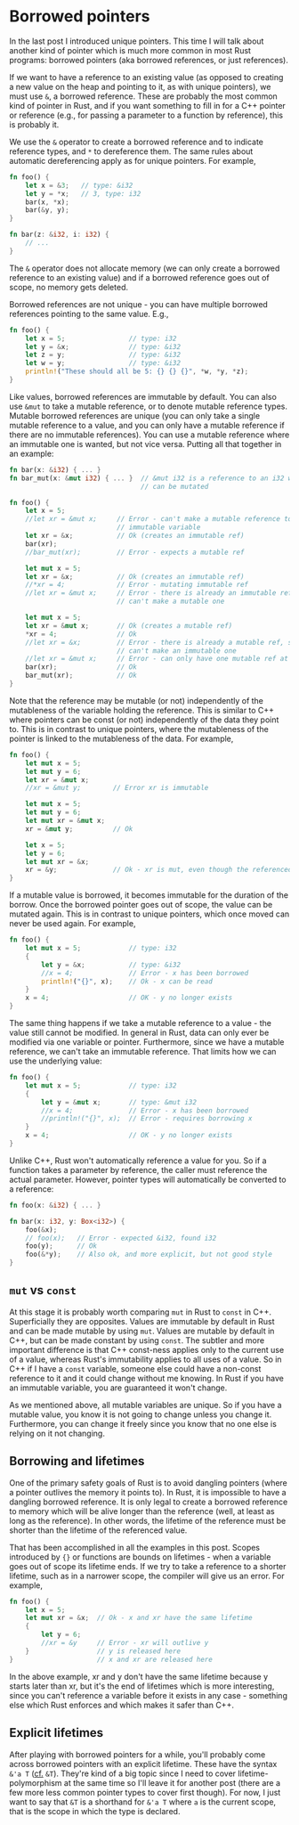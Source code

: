 # Borrowed pointers

In the last post I introduced unique pointers. This time I will talk about another kind of pointer which is much more common in most Rust programs: borrowed pointers \(aka borrowed references, or just references\).

If we want to have a reference to an existing value \(as opposed to creating a new value on the heap and pointing to it, as with unique pointers\), we must use `&`, a borrowed reference. These are probably the most common kind of pointer in Rust, and if you want something to fill in for a C++ pointer or reference \(e.g., for passing a parameter to a function by reference\), this is probably it.

We use the `&` operator to create a borrowed reference and to indicate reference types, and `*` to dereference them. The same rules about automatic dereferencing apply as for unique pointers. For example,

```rust
fn foo() {
    let x = &3;   // type: &i32
    let y = *x;   // 3, type: i32
    bar(x, *x);
    bar(&y, y);
}

fn bar(z: &i32, i: i32) {
    // ...
}
```

The `&` operator does not allocate memory \(we can only create a borrowed reference to an existing value\) and if a borrowed reference goes out of scope, no memory gets deleted.

Borrowed references are not unique - you can have multiple borrowed references pointing to the same value. E.g.,

```rust
fn foo() {
    let x = 5;                // type: i32
    let y = &x;               // type: &i32
    let z = y;                // type: &i32
    let w = y;                // type: &i32
    println!("These should all be 5: {} {} {}", *w, *y, *z);
}
```

Like values, borrowed references are immutable by default. You can also use `&mut` to take a mutable reference, or to denote mutable reference types. Mutable borrowed references are unique \(you can only take a single mutable reference to a value, and you can only have a mutable reference if there are no immutable references\). You can use a mutable reference where an immutable one is wanted, but not vice versa. Putting all that together in an example:

```rust
fn bar(x: &i32) { ... }
fn bar_mut(x: &mut i32) { ... }  // &mut i32 is a reference to an i32 which
                                 // can be mutated

fn foo() {
    let x = 5;
    //let xr = &mut x;     // Error - can't make a mutable reference to an
                           // immutable variable
    let xr = &x;           // Ok (creates an immutable ref)
    bar(xr);
    //bar_mut(xr);         // Error - expects a mutable ref

    let mut x = 5;
    let xr = &x;           // Ok (creates an immutable ref)
    //*xr = 4;             // Error - mutating immutable ref
    //let xr = &mut x;     // Error - there is already an immutable ref, so we
                           // can't make a mutable one

    let mut x = 5;
    let xr = &mut x;       // Ok (creates a mutable ref)
    *xr = 4;               // Ok
    //let xr = &x;         // Error - there is already a mutable ref, so we
                           // can't make an immutable one
    //let xr = &mut x;     // Error - can only have one mutable ref at a time
    bar(xr);               // Ok
    bar_mut(xr);           // Ok
}
```

Note that the reference may be mutable \(or not\) independently of the mutableness of the variable holding the reference. This is similar to C++ where pointers can be const \(or not\) independently of the data they point to. This is in contrast to unique pointers, where the mutableness of the pointer is linked to the mutableness of the data. For example,

```rust
fn foo() {
    let mut x = 5;
    let mut y = 6;
    let xr = &mut x;
    //xr = &mut y;        // Error xr is immutable

    let mut x = 5;
    let mut y = 6;
    let mut xr = &mut x;
    xr = &mut y;          // Ok

    let x = 5;
    let y = 6;
    let mut xr = &x;
    xr = &y;              // Ok - xr is mut, even though the referenced data is not
}
```

If a mutable value is borrowed, it becomes immutable for the duration of the borrow. Once the borrowed pointer goes out of scope, the value can be mutated again. This is in contrast to unique pointers, which once moved can never be used again. For example,

```rust
fn foo() {
    let mut x = 5;            // type: i32
    {
        let y = &x;           // type: &i32
        //x = 4;              // Error - x has been borrowed
        println!("{}", x);    // Ok - x can be read
    }
    x = 4;                    // OK - y no longer exists
}
```

The same thing happens if we take a mutable reference to a value - the value still cannot be modified. In general in Rust, data can only ever be modified via one variable or pointer. Furthermore, since we have a mutable reference, we can't take an immutable reference. That limits how we can use the underlying value:

```rust
fn foo() {
    let mut x = 5;            // type: i32
    {
        let y = &mut x;       // type: &mut i32
        //x = 4;              // Error - x has been borrowed
        //println!("{}", x);  // Error - requires borrowing x
    }
    x = 4;                    // OK - y no longer exists
}
```

Unlike C++, Rust won't automatically reference a value for you. So if a function takes a parameter by reference, the caller must reference the actual parameter. However, pointer types will automatically be converted to a reference:

```rust
fn foo(x: &i32) { ... }

fn bar(x: i32, y: Box<i32>) {
    foo(&x);
    // foo(x);   // Error - expected &i32, found i32
    foo(y);      // Ok
    foo(&*y);    // Also ok, and more explicit, but not good style
}
```

## `mut` vs `const`

At this stage it is probably worth comparing `mut` in Rust to `const` in C++. Superficially they are opposites. Values are immutable by default in Rust and can be made mutable by using `mut`. Values are mutable by default in C++, but can be made constant by using `const`. The subtler and more important difference is that C++ const-ness applies only to the current use of a value, whereas Rust's immutability applies to all uses of a value. So in C++ if I have a `const` variable, someone else could have a non-const reference to it and it could change without me knowing. In Rust if you have an immutable variable, you are guaranteed it won't change.

As we mentioned above, all mutable variables are unique. So if you have a mutable value, you know it is not going to change unless you change it. Furthermore, you can change it freely since you know that no one else is relying on it not changing.

## Borrowing and lifetimes

One of the primary safety goals of Rust is to avoid dangling pointers \(where a pointer outlives the memory it points to\). In Rust, it is impossible to have a dangling borrowed reference. It is only legal to create a borrowed reference to memory which will be alive longer than the reference \(well, at least as long as the reference\). In other words, the lifetime of the reference must be shorter than the lifetime of the referenced value.

That has been accomplished in all the examples in this post. Scopes introduced by `{}` or functions are bounds on lifetimes - when a variable goes out of scope its lifetime ends. If we try to take a reference to a shorter lifetime, such as in a narrower scope, the compiler will give us an error. For example,

```rust
fn foo() {
    let x = 5;
    let mut xr = &x;  // Ok - x and xr have the same lifetime
    {
        let y = 6;
        //xr = &y     // Error - xr will outlive y
    }                 // y is released here
}                     // x and xr are released here
```

In the above example, xr and y don't have the same lifetime because y starts later than xr, but it's the end of lifetimes which is more interesting, since you can't reference a variable before it exists in any case - something else which Rust enforces and which makes it safer than C++.

## Explicit lifetimes

After playing with borrowed pointers for a while, you'll probably come across borrowed pointers with an explicit lifetime. These have the syntax `&'a T` \([cf.](https://en.wikipedia.org/wiki/Cf.) `&T`\). They're kind of a big topic since I need to cover lifetime-polymorphism at the same time so I'll leave it for another post \(there are a few more less common pointer types to cover first though\). For now, I just want to say that `&T` is a shorthand for `&'a T` where `a` is the current scope, that is the scope in which the type is declared.

